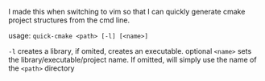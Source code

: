 I made this when switching to vim so that I can quickly generate cmake project structures from the cmd line.

usage: `quick-cmake <path> [-l] [<name>]`

`-l` creates a library, if omited, creates an executable.
optional `<name>` sets the library/executable/project name. If omitted, will simply use the name of the `<path>` directory

